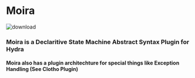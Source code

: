 # Moira
![download](https://user-images.githubusercontent.com/107733608/174984742-9acd1b8b-ca3f-44dd-9186-0c2fa71827d4.jpg)

### Moira is a Declaritive State Machine Abstract Syntax Plugin for Hydra

#### Moira also has a plugin architechture for special things like Exception Handling (See Clotho Plugin)

